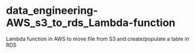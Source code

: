 # data_engineering-AWS_s3_to_rds_Lambda-function
Lambda function in AWS to move file from S3 and create/populate a table in RDS
